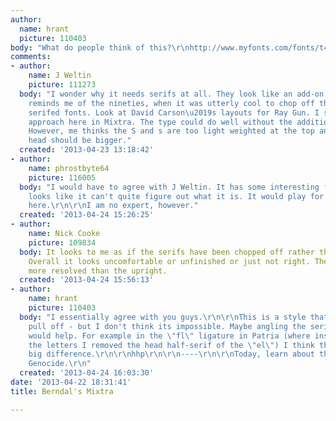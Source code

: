 ```yaml
---
author:
  name: hrant
  picture: 110403
body: "What do people think of this?\r\nhttp://www.myfonts.com/fonts/t4typography/mixtra-roman/\r\n\r\nhhp\r\n"
comments:
- author:
    name: J Weltin
    picture: 111273
  body: "I wonder why it needs serifs at all. They look like an add-on. This work
    reminds me of the nineties, when it was utterly cool to chop off the serifs from
    serifed fonts. Look at David Carson\u2019s layouts for Ray Gun. I see the different
    approach here in Mixtra. The type could do well without the additional serifs.
    However, me thinks the S and s are too light weighted at the top and the R\u2019s
    head should be bigger."
  created: '2013-04-23 13:18:42'
- author:
    name: phrostbyte64
    picture: 116005
  body: "I would have to agree with J Weltin. It has some interesting forms, but it
    looks like it can't quite figure out what it is. It would play for the locals
    here.\r\n\r\nI am no expert, however."
  created: '2013-04-24 15:26:25'
- author:
    name: Nick Cooke
    picture: 109834
  body: It looks to me as if the serifs have been chopped off rather than added on.
    Overall it looks uncomfortable or unfinished or just not right. The italic looks
    more resolved than the upright.
  created: '2013-04-24 15:56:13'
- author:
    name: hrant
    picture: 110403
  body: "I essentially agree with you guys.\r\n\r\nThis is a style that's hard to
    pull off - but I don't think its impossible. Maybe angling the serif-less terminals
    would help. For example in the \"fl\" ligature in Patria (where instead of fusing
    the letters I removed the head half-serif of the \"el\") I think that makes a
    big difference.\r\n\r\nhhp\r\n\r\n----\r\n\r\nToday, learn about the Armenian
    Genocide.\r\n"
  created: '2013-04-24 16:03:30'
date: '2013-04-22 18:31:41'
title: Berndal's Mixtra

---
```

